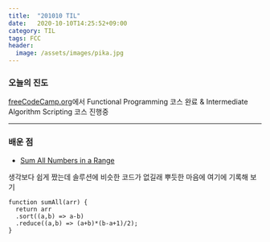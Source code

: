 ```yaml
---
title:  "201010 TIL"
date:   2020-10-10T14:25:52+09:00
category: TIL
tags: FCC
header:
  image: /assets/images/pika.jpg
---
```


<h3>오늘의 진도</h3>

[freeCodeCamp.org](https://www.freecodecamp.org/)에서 Functional Programming 코스 완료 & Intermediate Algorithm Scripting 코스 진행중

<hr>

<h3>배운 점</h3>

 - [Sum All Numbers in a Range](https://www.freecodecamp.org/learn/javascript-algorithms-and-data-structures/intermediate-algorithm-scripting/sum-all-numbers-in-a-range)

생각보다 쉽게 짰는데 솔루션에 비슷한 코드가 없길래 뿌듯한 마음에 여기에 기록해 보기

```
function sumAll(arr) {
  return arr
  .sort((a,b) => a-b)
  .reduce((a,b) => (a+b)*(b-a+1)/2);
}
```
